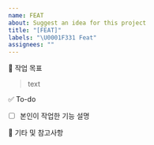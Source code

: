 ```yaml
---
name: FEAT
about: Suggest an idea for this project
title: "[FEAT]"
labels: "\U0001F331 Feat"
assignees: ""
---
```


🚀 작업 목표

> text

✅ To-do

- [ ] 본인이 작업한 기능 설명

🌱 기타 및 참고사항

>
